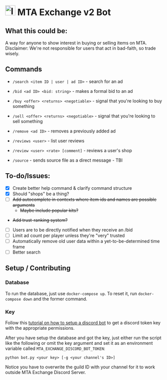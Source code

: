 # <img src="https://static.wikia.nocookie.net/minecraft_gamepedia/images/3/33/Netherite_Scrap_JE2_BE1.png" alt="logo" style="height: 32px; width: 32px;"/> MTA Exchange v2 Bot

## What this could be:
A way for anyone to show interest in buying or selling items on MTA. 
Disclaimer: We're not responsible for users that act in bad-faith, so trade wisely.

## Commands

- `/search <item ID | user | ad ID>` - search for an ad

- `/bid <ad ID> <bid: string>` - makes a formal bid to an ad

- `/buy <offer> <returns> <negotiable>` - signal that you're looking to buy something

- `/sell <offer> <returns> <negotiable>` - signal that you're looking to sell something

- `/remove <ad ID>` - removes a previously added ad

- `/reviews <user>` - list user reviews

- `/review <user> <rate> [comment]` - reviews a user's shop

- `/source` - sends source file as a direct message - TBI

## To-do/Issues:

- [x] Create better help command & clarify command structure
- [x] Should "shops" be a thing?
- [ ] ~~Add autocomplete in contexts where item ids and names are possible arguments~~
  - ~~Maybe include popular kits?~~
- ~~Add trust-ranking system?~~
- [ ] Users are to be directly notified when they receive an /bid
- [ ] Limit ad count per player unless they're "very" trusted
- [ ] Automatically remove old user data within a yet-to-be-determined time frame
- [ ] Better search

## Setup / Contributing

### Database

To run the database, just use `docker-compose up`. To reset it, run `docker-compose down` and the former command.

### Key

Follow this [tutorial on how to setup a discord bot](https://www.youtube.com/watch?v=ygc-HdZHO5A) to get a discord token key with the appropriate permissions. 

After you have setup the database and got the key, just either run the script like the following or omit the key argument and set it as an environment variable called `MTA_EXCHANGE_DISCORD_BOT_TOKEN`: 

```
python bot.py <your key> [-g <your channel's ID>]
```

Notice you have to overwrite the guild ID with your channel for it to work outside MTA Exchange Discord Server. 
